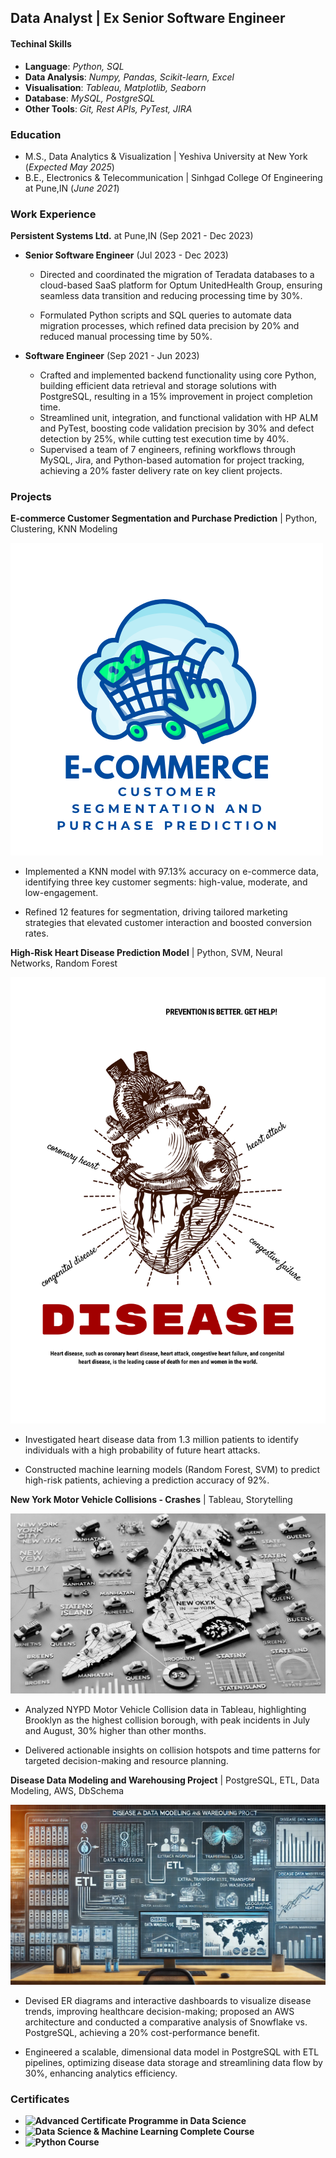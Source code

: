 ## Data Analyst | Ex Senior Software Engineer

#### Techinal Skills

- __Language__: _Python, SQL_
- __Data Analysis__: _Numpy, Pandas, Scikit-learn, Excel_
- __Visualisation__: _Tableau, Matplotlib, Seaborn_
- __Database__: _MySQL, PostgreSQL_
- __Other Tools__: _Git, Rest APIs, PyTest, JIRA_

### Education

- M.S., Data Analytics & Visualization | Yeshiva University at New York (_Expected May 2025_)
- B.E., Electronics & Telecommunication | Sinhgad College Of Engineering at Pune,IN (_June 2021_)

### Work Experience

__Persistent Systems Ltd.__ at Pune,IN (Sep 2021 - Dec 2023) 

- __Senior Software Engineer__ (Jul 2023 - Dec 2023)
  
    - Directed and coordinated the migration of Teradata databases to a cloud-based SaaS platform for Optum UnitedHealth Group, ensuring seamless data transition and reducing processing time by 30%.

    - Formulated Python scripts and SQL queries to automate data migration processes, which refined data precision by 20% and reduced manual processing time by 50%.


- __Software Engineer__ (Sep 2021 - Jun 2023)
  
    - Crafted and implemented backend functionality using core Python, building efficient data retrieval and storage solutions with PostgreSQL, resulting in a 15% improvement in project completion time.
    - Streamlined unit, integration, and functional validation with HP ALM and PyTest, boosting code validation precision by 30% and defect detection by 25%, while cutting test execution time by 40%.
    - Supervised a team of 7 engineers, refining workflows through MySQL, Jira, and Python-based automation for project tracking, achieving a 20% faster delivery rate on key client projects.

### Projects

__E-commerce Customer Segmentation and Purchase Prediction__ | Python, Clustering, KNN Modeling

![Image](assests/img/Img2.png)

  - Implemented a KNN model with 97.13% accuracy on e-commerce data, identifying three key customer segments: high-value, moderate, and low-engagement.
    
  - Refined 12 features for segmentation, driving tailored marketing strategies that elevated customer interaction and boosted conversion rates.
    
__High-Risk Heart Disease Prediction Model__ | Python, SVM, Neural Networks, Random Forest

![Image](assests/img/Img3.png)

  - Investigated heart disease data from 1.3 million patients to identify individuals with a high probability of future heart attacks.
    
  - Constructed machine learning models (Random Forest, SVM) to predict high-risk patients, achieving a prediction accuracy of 92%.
    
__New York Motor Vehicle Collisions - Crashes__ | Tableau, Storytelling

![Image](assests/img/Img4.png)

  - Analyzed NYPD Motor Vehicle Collision data in Tableau, highlighting Brooklyn as the highest collision borough, with peak incidents in July and August, 30% higher than other months.
    
  - Delivered actionable insights on collision hotspots and time patterns for targeted decision-making and resource planning.
    
__Disease Data Modeling and Warehousing Project__ | PostgreSQL, ETL, Data Modeling, AWS, DbSchema

![Image](assests/img/Img5.jpg)

   - Devised ER diagrams and interactive dashboards to visualize disease trends, improving healthcare decision-making; proposed an AWS architecture and conducted a comparative analysis of Snowflake vs. PostgreSQL, achieving a 20% cost-performance benefit.

   - Engineered a scalable, dimensional data model in PostgreSQL with ETL pipelines, optimizing disease data storage and streamlining data flow by 30%, enhancing analytics efficiency.


### Certificates
- __![Advanced Certificate Programme in Data Science](https://drive.google.com/file/d/1wltgkRMW5-5fFnvsRgAATs6TtpYo8xjR/view?usp=sharing)__ 
- __![Data Science & Machine Learning Complete Course](https://drive.google.com/file/d/1BbegvanPHj9RAxxCY-mrm964ISwlwHjX/view?usp=sharing)__
- __![Python Course](https://drive.google.com/file/d/19WKXChrpBW_6eJjkZAMT8SXBf9eDMh0x/view?usp=sharing)__
